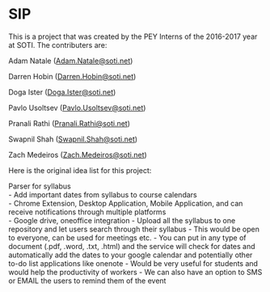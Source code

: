 # SIP
This is a project that was created by the PEY Interns of the 2016-2017 year at SOTI. The contributers are:

Adam Natale (Adam.Natale@soti.net)

Darren Hobin (Darren.Hobin@soti.net)

Doga Ister (Doga.Ister@soti.net)

Pavlo Usoltsev (Pavlo.Usoltsev@soti.net)

Pranali Rathi (Pranali.Rathi@soti.net)

Swapnil Shah (Swapnil.Shah@soti.net)

Zach Medeiros (Zach.Medeiros@soti.net)

Here is the original idea list for this project:

Parser for syllabus  
	- Add important dates from syllabus to course calendars  
	- Chrome Extension, Desktop Application, Mobile Application, and can receive notifications through multiple platforms  
	- Google drive, oneoffice integration
	- Upload all the syllabus to one repository and let users search through their syllabus
	- This would be open to everyone, can be used for meetings etc.
	- You can put in any type of document (.pdf, .word, .txt, .html) and the service will check for dates and automatically add the dates to your google calendar and potentially other to-do list applications like onenote
	- Would be very useful for students and would help the productivity of workers
	- We can also have an option to SMS or EMAIL the users to remind them of the event

